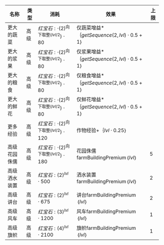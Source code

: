 | 名称  | 类型  | 消耗  | 效果  | 上限  |
| --- | --- | --- | --- | --- |
| 更大的蔬菜 | 高级 | ${ 红宝石:   \cdot  {(2)}^{\text{向下取整}(lvl / 2})  \cdot  80 }$ | 仅蔬菜增益*｛$getSequence(2, lvl)  \cdot  0.5 + 1$｝ |  |
| 更大的浆果 | 高级 | ${ 红宝石:   \cdot  {(2)}^{\text{向下取整}(lvl / 2})  \cdot  80 }$ | 仅浆果增益*｛$getSequence(2, lvl)  \cdot  0.5 + 1$｝ |  |
| 更大的粮食 | 高级 | ${ 红宝石:   \cdot  {(2)}^{\text{向下取整}(lvl / 2})  \cdot  80 }$ | 仅粮食增益*｛$getSequence(2, lvl)  \cdot  0.5 + 1$｝ |  |
| 更大的鲜花 | 高级 | ${ 红宝石:   \cdot  {(2)}^{\text{向下取整}(lvl / 2})  \cdot  80 }$ | 仅鲜花增益*｛$getSequence(2, lvl)  \cdot  0.5 + 1$｝ |  |
| 更多经验 | 高级 | ${ 红宝石:   \cdot  {(2)}^{\text{向下取整}(lvl / 2})  \cdot  120 }$ | 作物经验+｛$lvl  \cdot  0.25$｝ |  |
| 高级花园侏儒 | 高级 | ${ 红宝石:   \cdot  {(2)}^{\text{向下取整}(lvl / 2})  \cdot  180 }$ | 花园侏儒farmBuildingPremium｛$lvl$｝ | 5 |
| 高级洒水装置 | 高级 | ${ 红宝石: {(2)}^{lvl}  \cdot  500 }$ | 洒水装置farmBuildingPremium｛$lvl$｝ | 2 |
| 高级讲台 | 高级 | ${ 红宝石: {(2)}^{lvl}  \cdot  675 }$ | 讲台farmBuildingPremium｛$lvl$｝ | 2 |
| 高级风车 | 高级 | ${ 红宝石: {(3)}^{lvl}  \cdot  1200 }$ | 风车farmBuildingPremium｛$lvl$｝ | 1 |
| 高级旗帜 | 高级 | ${ 红宝石: {(4)}^{lvl}  \cdot  2100 }$ | 旗帜farmBuildingPremium｛$lvl$｝ | 1 |
